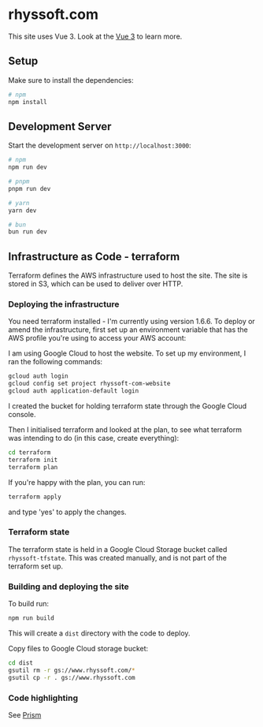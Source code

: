 # rhyssoft.com

This site uses Vue 3. Look at the [Vue 3](https://vuejs.org) to learn more.

## Setup

Make sure to install the dependencies:

```bash
# npm
npm install
```

## Development Server

Start the development server on `http://localhost:3000`:

```bash
# npm
npm run dev

# pnpm
pnpm run dev

# yarn
yarn dev

# bun
bun run dev
```

## Infrastructure as Code - terraform
Terraform defines the AWS infrastructure used to host the site. The site is stored
in S3, which can be used to deliver over HTTP. 

### Deploying the infrastructure
You need terraform installed - I'm currently using version 1.6.6. To deploy or 
amend the infrastructure, first set up an environment variable that has the AWS 
profile you're using to access your AWS account:

I am using Google Cloud to host the website. To set up my environment, I ran 
the following commands:

```bash
gcloud auth login
gcloud config set project rhyssoft-com-website
gcloud auth application-default login
```

I created the bucket for holding terraform state through the Google Cloud 
console.

Then I initialised terraform and looked at the plan, to see what terraform
was intending to do (in this case, create everything):
```bash
cd terraform
terraform init
terraform plan
```

If you're happy with the plan, you can run:

```bash
terraform apply
```

and type 'yes' to apply the changes.

### Terraform state
The terraform state is held in a Google Cloud Storage bucket called 
`rhyssoft-tfstate`. This was created manually, and is not part of the terraform 
set up.


### Building and deploying the site
To build run:

```bash
npm run build
```

This will create a `dist` directory with the code to deploy.

Copy files to Google Cloud storage bucket:
```bash
cd dist
gsutil rm -r gs://www.rhyssoft.com/*
gsutil cp -r . gs://www.rhyssoft.com
```

### Code highlighting
See [Prism](https://prismjs.com/#supported-languages)

